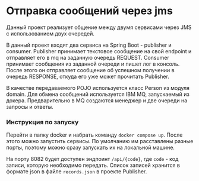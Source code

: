 # Отправка сообщений через jms

Данный проект реализует общение между двумя сервисами через JMS с использованием
двух очередей. 

В данный проект входят два сервиса на Spring Boot - publisher и consumer. 
Publisher принимает текстовое сообщение на свой endpoint и отправляет его в mq 
на заданную очередь REQUEST. Consumer принимает сообщения из заданной очереди 
и пишет лог в консоль. После этого он отправляет сообщение об успешном получении
в очередь RESPONSE, откуда его уже может прочитать Publisher.

В качестве передаваемого POJO используется класс Person из модуля domain. 
Для обмена сообщений используется IBM MQ, запускаемый из докера. Предварительно
в MQ создаются менеджер и две очереди на запросы и ответы.

### Инструкция по запуску

Перейти в папку docker и набрать команду `docker compose up`. После этого можно
запустить сервисы. По умолчанию им расставлены разные порты, поэтому можно сразу
запускать их на локальной машине.

На порту 8082 будет доступен эндпоинт `/api/{code}`, где `code` - код записи, 
которую необходимо передать. Список записей хранится в формате json в файле
`records.json` в проекте Publisher.